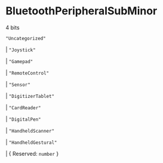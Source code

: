 # **BluetoothPeripheralSubMinor**
4 bits

`"Uncategorized"`

|  `"Joystick"`

|  `"Gamepad"`

|  `"RemoteControl"`

|  `"Sensor"`

|  `"DigitizerTablet"`

|  `"CardReader"`

|  `"DigitalPen"`

|  `"HandheldScanner"`

|  `"HandheldGestural"`

|  {
  Reserved: `number`
}